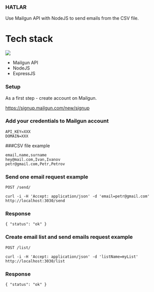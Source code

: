 ### HATLAR

Use Mailgun API with NodeJS to send emails from the CSV file.

# Tech stack

![](https://camo.githubusercontent.com/a074f0beacc94a224c9179d5a453a102375549f458e6872d62e827169776bb7c/68747470733a2f2f7261772e6769746875622e636f6d2f6d61696c67756e2f6d656469612f6d61737465722f4d61696c67756e5f5072696d6172792e706e67)

- Mailgun API
- NodeJS
- ExpressJS

### Setup

As a first step - create account on Mailgun.

https://signup.mailgun.com/new/signup

### Add your credentials to Mailgun account
```
API_KEY=XXX
DOMAIN=XXX
```

###CSV file example

```
email,name,surname
hey@mail.com,Ivan,Ivanov
petr@gmail.com,Petr,Petrov
```

### Send one email request example

`POST /send/`

    curl -i -H 'Accept: application/json' -d 'email=petr@gmail.com' http://localhost:3030/send

### Response
`
{
  "status": "ok"
}
`

### Create email list and send emails request example

`POST /list/`

    curl -i -H 'Accept: application/json' -d 'listName=myList' http://localhost:3030/list

### Response
`
{
  "status": "ok"
}
`
